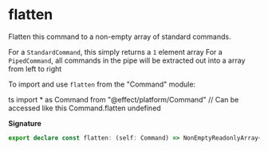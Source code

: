# flatten

Flatten this command to a non-empty array of standard commands.

For a `StandardCommand`, this simply returns a `1` element array
For a `PipedCommand`, all commands in the pipe will be extracted out into
a array from left to right

To import and use `flatten` from the "Command" module:

ts
import \* as Command from "@effect/platform/Command"
// Can be accessed like this
Command.flatten
undefined

**Signature**

```ts
export declare const flatten: (self: Command) => NonEmptyReadonlyArray<StandardCommand>
```

